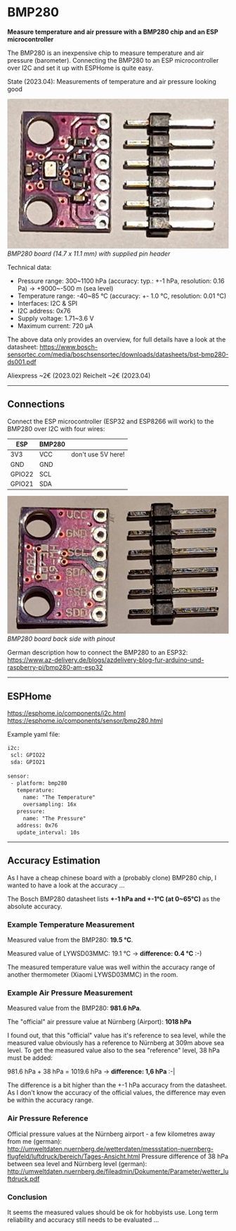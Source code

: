 # BMP280

**Measure temperature and air pressure with a BMP280 chip and an ESP microcontroller**

The BMP280 is an inexpensive chip to measure temperature and air pressure (barometer). Connecting the BMP280 to an ESP microcontroller over I2C and set it up with ESPHome is quite easy.

State (2023.04): Measurements of temperature and air pressure looking good

![BMP280 board](images/BMP280.jpg)
*BMP280 board (14.7 x 11.1 mm) with supplied pin header*

Technical data:

* Pressure range: 300~1100 hPa (accuracy: typ.: +-1 hPa, resolution: 0.16 Pa) -> +9000~-500 m (sea level)
* Temperature range: -40~85 °C (accuracy: +- 1.0 °C, resolution: 0.01 °C)
* Interfaces: I2C & SPI
* I2C address: 0x76
* Supply voltage: 1.71~3.6 V
* Maximum current: 720 μA

The above data only provides an overview, for full details have a look at the datasheet: https://www.bosch-sensortec.com/media/boschsensortec/downloads/datasheets/bst-bmp280-ds001.pdf

Aliexpress ~2€ (2023.02)
Reichelt ~2€ (2023.04)

--------------------

## Connections

Connect the ESP microcontroller (ESP32 and ESP8266 will work) to the BMP280 over I2C with four wires:

| ESP | BMP280 | |
| ----------- | ----------- | ----------- |
| 3V3 | VCC | don't use 5V here! |
| GND | GND |
| GPIO22 | SCL |
| GPIO21 | SDA |

![BMP280 board back side](images/BMP280_back.jpg)
*BMP280 board back side with pinout*

German description how to connect the BMP280 to an ESP32: https://www.az-delivery.de/blogs/azdelivery-blog-fur-arduino-und-raspberry-pi/bmp280-am-esp32

--------------------

## ESPHome

https://esphome.io/components/i2c.html
https://esphome.io/components/sensor/bmp280.html

Example yaml file:

 ```
 i2c:
  scl: GPIO22
  sda: GPIO21

sensor:
  - platform: bmp280
    temperature:
      name: "The Temperature"
      oversampling: 16x
    pressure:
      name: "The Pressure"
    address: 0x76
    update_interval: 10s
```

--------------------

## Accuracy Estimation

As I have a cheap chinese board with a (probably clone) BMP280 chip, I wanted to have a look at the accuracy ...

The Bosch BMP280 datasheet lists **+-1 hPa and +-1°C (at 0~65°C)** as the absolute accuracy.

### Example Temperature Measurement

Measured value from the BMP280: **19.5 °C**.

Measured value of LYWSD03MMC: 19.1 °C -> **difference: 0.4 °C** :-)

The measured temperature value was well within the accuracy range of another thermometer (Xiaomi LYWSD03MMC) in the room.

### Example Air Pressure Measurement

Measured value from the BMP280: **981.6 hPa**.

The "official" air pressure value at Nürnberg (Airport): **1018 hPa**

I found out, that this "official" value has it's reference to sea level, while the measured value obviously has a reference to Nürnberg at 309m above sea level. To get the measured value also to the sea "reference" level, 38 hPa must be added:

981.6 hPa + 38 hPa = 1019.6 hPa -> **difference: 1,6 hPa** :-|

The difference is a bit higher than the +-1 hPa accuracy from the datasheet. As I don't know the accuracy of the official values, the difference may even be within the accuracy range.

### Air Pressure Reference

Official pressure values at the Nürnberg airport - a few kilometres away from me (german): http://umweltdaten.nuernberg.de/wetterdaten/messstation-nuernberg-flugfeld/luftdruck/bereich/Tages-Ansicht.html
Pressure difference of 38 hPa between sea level and Nürnberg level (german): http://umweltdaten.nuernberg.de/fileadmin/Dokumente/Parameter/wetter_luftdruck.pdf

### Conclusion

It seems the measured values should be ok for hobbyists use. Long term reliability and accuracy still needs to be evaluated ...
